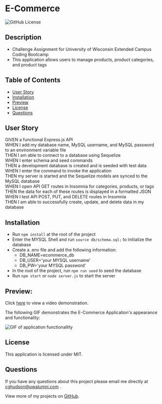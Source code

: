 # E-Commerce

![GitHub License](https://img.shields.io/badge/License-MIT-green)

## Description

- Challenge Assignment for University of Wisconsin Extended Campus Coding Bootcamp
- This application allows users to manage products, product categories, and product tags

## Table of Contents

- [User Story](#user-story)
- [Installation](#installation)
- [Preview](#preview)
- [License](#license)
- [Questions](#questions)

## User Story

GIVEN a functional Express.js API
<br />
WHEN I add my database name, MySQL username, and MySQL password to an environment variable file
<br />
THEN I am able to connect to a database using Sequelize
<br />
WHEN I enter schema and seed commands
<br />
THEN a development database is created and is seeded with test data
<br />
WHEN I enter the command to invoke the application
<br />
THEN my server is started and the Sequelize models are synced to the MySQL database
<br />
WHEN I open API GET routes in Insomnia for categories, products, or tags
<br />
THEN the data for each of these routes is displayed in a formatted JSON
<br />
WHEN I test API POST, PUT, and DELETE routes in Insomnia
<br />
THEN I am able to successfully create, update, and delete data in my database

## Installation

- Run `npm install` at the root of the project
- Enter the MYSQL Shell and run `source db/schema.sql;` to initialize the database
- Create a .env file and add the following information:
  - DB_NAME=ecommerce_db
  - DB_USER='your MYSQL username'
  - DB_PW='your MYSQL password'
- In the root of the project, run `npm run seed` to seed the database
- Run `npm start` or `node server.js` to start the server

## Preview:

Click [here]() to view a video demonstration.

The following GIF demonstrates the E-Commerce Application's appearance and functionality:

![GIF of application functionallity]()

## License

This application is licensed under MIT.

## Questions

If you have any questions about this project please email me directly at [cghudson@uwalumni.com](mailto:cghudson@uwalumni.com) .

View more of my projects on [GitHub](https://github.com/cghudson).
